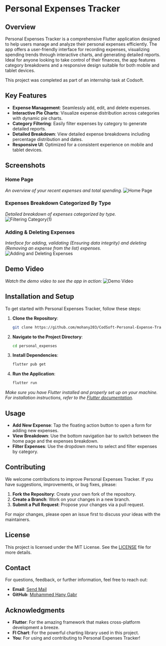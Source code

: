 # Personal Expenses Tracker

## Overview

Personal Expenses Tracker is a comprehensive Flutter application designed to help users manage and analyze their personal expenses efficiently. The app offers a user-friendly interface for recording expenses, visualizing spending trends through interactive charts, and generating detailed reports. Ideal for anyone looking to take control of their finances, the app features category breakdowns and a responsive design suitable for both mobile and tablet devices. 

This project was completed as part of an internship task at Codsoft.

## Key Features

- **Expense Management**: Seamlessly add, edit, and delete expenses.
- **Interactive Pie Charts**: Visualize expense distribution across categories with dynamic pie charts.
- **Category Filtering**: Easily filter expenses by category to generate detailed reports.
- **Detailed Breakdown**: View detailed expense breakdowns including percentage distribution and dates.
- **Responsive UI**: Optimized for a consistent experience on mobile and tablet devices.

## Screenshots

### Home Page
*An overview of your recent expenses and total spending.*
![Home Page](https://github.com/user-attachments/assets/78586ae6-6340-4017-8376-74a4d9274c04)

### Expenses Breakdown Categorized By Type
*Detailed breakdown of expenses categorized by type.*
![Filtering Category(1)](https://github.com/user-attachments/assets/399be91c-b8ee-4791-a6d6-092df1bf5771)

### Adding & Deleting Expenses
*Interface for adding, validating (Ensuring data integrity) and deleting (Removing an expense from the list) expenses.*
![Adding and Deleting Expenses](https://github.com/user-attachments/assets/8ba7cc60-da51-45ce-9885-2616a32a8aa9)

## Demo Video
*Watch the demo video to see the app in action:*
![Demo Video](https://github.com/user-attachments/assets/74fe0937-24f4-409d-b93a-98dde661f230)


## Installation and Setup

To get started with Personal Expenses Tracker, follow these steps:

1. **Clone the Repository**:
   ```bash
   git clone https://github.com/mohany203/CodSoft-Personal-Expense-Tracker
   ```

2. **Navigate to the Project Directory**:
   ```bash
   cd personal_expenses
   ```

3. **Install Dependencies**:
   ```bash
   flutter pub get
   ```

4. **Run the Application**:
   ```bash
   flutter run
   ```

*Make sure you have Flutter installed and properly set up on your machine. For installation instructions, refer to the [Flutter documentation](https://flutter.dev/docs/get-started/install).*

## Usage

- **Add New Expense**: Tap the floating action button to open a form for adding new expenses.
- **View Breakdown**: Use the bottom navigation bar to switch between the home page and the expenses breakdown.
- **Filter Expenses**: Use the dropdown menu to select and filter expenses by category.

## Contributing

We welcome contributions to improve Personal Expenses Tracker. If you have suggestions, improvements, or bug fixes, please:

1. **Fork the Repository**: Create your own fork of the repository.
2. **Create a Branch**: Work on your changes in a new branch.
3. **Submit a Pull Request**: Propose your changes via a pull request.

For major changes, please open an issue first to discuss your ideas with the maintainers.

## License

This project is licensed under the MIT License. See the [LICENSE](LICENSE.md) file for more details.

## Contact

For questions, feedback, or further information, feel free to reach out:

- **Email**: [Send Mail](mailto:mohammed.hany1980@gmail.com)
- **GitHub**: [Mohammed Hany Gabr](https://github.com/mohany203)

## Acknowledgments

- **Flutter**: For the amazing framework that makes cross-platform development a breeze.
- **Fl Chart**: For the powerful charting library used in this project.
- **You**: For using and contributing to Personal Expenses Tracker!
